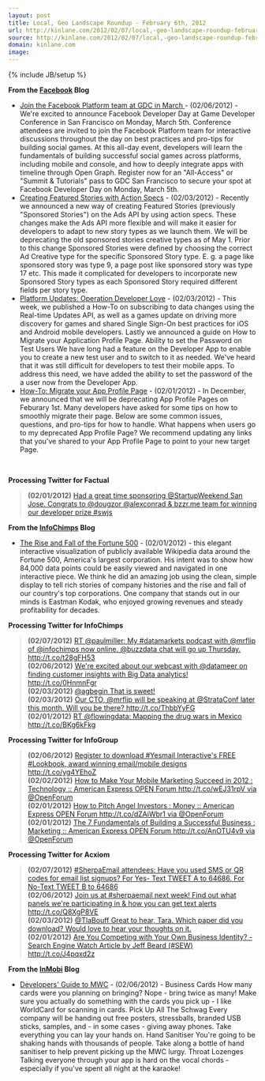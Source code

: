 ```yaml
---
layout: post
title: Local, Geo Landscape Roundup - February 6th, 2012
url: http://kinlane.com/2012/02/07/local,-geo-landscape-roundup-february-6th,-2012/
source: http://kinlane.com/2012/02/07/local,-geo-landscape-roundup-february-6th,-2012/
domain: kinlane.com
image: 
---
```

{% include JB/setup %}<p><p><strong>From the&nbsp;<a title="Facebook Blog" href="http://developers.facebook.com/blog/feed">Facebook</a>&nbsp;Blog</strong></p>
<ul class="mainlist">
<li><a href="http://working.laneworks.net/gather/">Join the Facebook Platform team at GDC in March&nbsp;</a>- (02/06/2012) - We're excited to announce Facebook Developer Day at Game Developer Conference in San Francisco on Monday, March 5th. Conference attendees are invited to join the Facebook Platform team for interactive discussions throughout the day on best practices and pro-tips for building social games. At this all-day event, developers will learn the fundamentals of building successful social games across platforms, including mobile and console, and how to deeply integrate apps with timeline through Open Graph. Register now for an "All-Access" or "Summit &amp; Tutorials" pass to GDC San Francisco to secure your spot at Facebook Developer Day on Monday, March 5th.</li>
<li><a href="http://working.laneworks.net/gather/">Creating Featured Stories with Action Specs</a>&nbsp;- (02/03/2012) - Recently we announced a new way of creating Featured Stories (previously "Sponsored Stories") on the Ads API by using action specs. These changes make the Ads API more flexible and will make it easier for developers to adapt to new story types as we launch them. We will be deprecating the old sponsored stories creative types as of May 1. Prior to this change Sponsored Stories were defined by choosing the correct Ad Creative type for the specific Sponsored Story type. E. g. a page like sponsored story was type 9, a page post like sponsored story was type 17 etc. This made it complicated for developers to incorporate new Sponsored Story types as each Sponsored Story required different fields per story type.</li>
<li><a href="http://working.laneworks.net/gather/">Platform Updates: Operation Developer Love</a>&nbsp;- (02/03/2012) - This week, we published a How-To on subscribing to data changes using the Real-time Updates API, as well as a games update on driving more discovery for games and shared Single Sign-On best practices for iOS and Android mobile developers. Lastly we announced a guide on How to Migrate your Application Profile Page. Ability to set the Password on Test Users We have long had a feature on the Developer App to enable you to create a new test user and to switch to it as needed. We've heard that it was still difficult for developers to test their mobile apps. To address this need, we have added the ability to set the password of the a user now from the Developer App.</li>
<li><a href="http://working.laneworks.net/gather/">How-To: Migrate your App Profile Page</a>&nbsp;- (02/01/2012) - In December, we announced that we will be deprecating App Profile Pages on Feburary 1st. Many developers have asked for some tips on how to smoothly migrate their page. Below are some common issues, questions, and pro-tips for how to handle. What happens when users go to my deprecated App Profile Page? We recommend updating any links that you've shared to your App Profile Page to point to your new target Page.</li>
</ul>
<p>&nbsp;</p>
<p><strong>Processing Twitter for Factual</strong></p>
<blockquote><strong>(02/01/2012)</strong>&nbsp;<a href="https://twitter.com/#!/factual/status/164906177946329089&gt;@joedevon Yes, we sure did.&lt;/a&gt;&lt;br /&gt;&lt;strong&gt;(02/01/2012)&lt;/strong&gt; &lt;a href=">Had a great time sponsoring @StartupWeekend San Jose. Congrats to @dougzor @alexconrad &amp; bzzr.me team for winning our developer prize #swjs</a></blockquote>
<p><strong>From the&nbsp;<a title="InfoChimps Blog" href="http://feeds.feedburner.com/infochimps-blog">InfoChimps</a>&nbsp;Blog</strong></p>
<ul class="mainlist">
<li><a href="http://feedproxy.google.com/~r/infochimps-blog/~3/WGaPi7IOIUA/">The Rise and Fall of the Fortune 500</a>&nbsp;- (02/01/2012) - this elegant interactive visualization of publicly available Wikipedia data around the Fortune 500, America's largest corporation. His intent was to show how 84,000 data points could be easily viewed and navigated in one interactive piece. We think he did an amazing job using the clean, simple display to tell rich stories of company histories and the rise and fall of our country's top corporations. One company that stands out in our minds is Eastman Kodak, who enjoyed growing revenues and steady profitability for decades.</li>
</ul>
<p><strong>Processing Twitter for InfoChimps</strong></p>
<blockquote><strong>(02/07/2012)</strong>&nbsp;<a href="https://twitter.com/#!/infochimps/status/166929146268762112&gt;RT @astar_alone @infochimps is hosting the next Austin R User Group Meetup http">RT @paulmiller: My #datamarkets podcast with @mrflip of @infochimps now online. @buzzdata chat will go up Thursday. http://t.co/t28gFH53</a><br /><strong>(02/06/2012)</strong>&nbsp;<a href="https://twitter.com/#!/infochimps/status/166622812910534656&gt;RT @hadoopnews How #bigdata and the cloud can manage grid batteries http://t.co/6ChzMjnE&lt;/a&gt;&lt;br /&gt;&lt;strong&gt;(02/06/2012)&lt;/strong&gt; &lt;a href=">We're excited about our webcast with @datameer on finding customer insights with Big Data analytics! http://t.co/0HnmnFgr</a><br /><strong>(02/03/2012)</strong>&nbsp;<a href="https://twitter.com/#!/infochimps/status/165624141939085313&gt;We're excited about our webcast with @datameer on finding customer insights with Big Data analytics! http//t.co/ijSzn5YJ&lt;/a&gt;&lt;br /&gt;&lt;strong&gt;(02/03/2012)&lt;/strong&gt; &lt;a href=">@agbegin That is sweet!</a><br /><strong>(02/03/2012)</strong>&nbsp;<a href="https://twitter.com/#!/infochimps/status/165536748317847553&gt;We use this for all our mockups now... http://t.co/BXSQoz5a #hipster #nerd&lt;/a&gt;&lt;br /&gt;&lt;strong&gt;(02/03/2012)&lt;/strong&gt; &lt;a href=">Our CTO, @mrflip will be speaking at @StrataConf later this month. Will you be there? http://t.co/ThbbYyFG</a><br /><strong>(02/01/2012)</strong>&nbsp;<a href="https://twitter.com/#!/infochimps/status/164784285713317888&gt;The Rise and Fall of the Fortune 500 http://t.co/SmZtdjyO&lt;/a&gt;&lt;br /&gt;&lt;strong&gt;(02/01/2012)&lt;/strong&gt; &lt;a href=">RT @flowingdata: Mapping the drug wars in Mexico http://t.co/BKg6kFkg</a><br /></blockquote>
<p><strong>Processing Twitter for InfoGroup</strong></p>
<blockquote><strong>(02/06/2012)</strong>&nbsp;<a href="https://twitter.com/#!/Infogroup/status/166645404249751552&gt;4 Ways to Utilize Twitter to Grow Your Email List - Email Marketing Lounge: http://t.co/2DuVW9os via @AddThis&lt;/a&gt;&lt;br /&gt;&lt;strong&gt;(02/06/2012)&lt;/strong&gt; &lt;a href=">Register to download #Yesmail Interactive's FREE #Lookbook, award winning email/mobile designs http://t.co/yg4YEhoZ</a><br /><strong>(02/02/2012)</strong>&nbsp;<a href="https://twitter.com/#!/Infogroup/status/165137455564066817&gt;Why Your Small Business Needs Video Marketing : Marketing :: American Express OPEN Forum http://t.co/9DBoD4VV via @OpenForum&lt;/a&gt;&lt;br /&gt;&lt;strong&gt;(02/02/2012)&lt;/strong&gt; &lt;a href=">How to Make Your Mobile Marketing Succeed in 2012 : Technology :: American Express OPEN Forum http://t.co/wEJ31rpV via @OpenForum</a><br /><strong>(02/01/2012)</strong>&nbsp;<a href="https://twitter.com/#!/Infogroup/status/164808141169635329&gt;We're headed to the Marketing Sherpa Email Summit in Las Vegas Feb 8 - 10 Hope to See you there! http://t.co/j2EyMg2W via @infogroup&lt;/a&gt;&lt;br /&gt;&lt;strong&gt;(02/01/2012)&lt;/strong&gt; &lt;a href=">How to Pitch Angel Investors : Money :: American Express OPEN Forum http://t.co/dZAiWbr1 via @OpenForum</a><br /><strong>(02/01/2012)</strong>&nbsp;<a href="https://twitter.com/#!/Infogroup/status/164772164048912384&gt;Inside the Mind of Your Buyers http://t.co/vtQGJq2R via @entmagazine&lt;/a&gt;&lt;br /&gt;&lt;strong&gt;(02/01/2012)&lt;/strong&gt; &lt;a href=">The 7 Fundamentals of Building a Successful Business : Marketing :: American Express OPEN Forum http://t.co/AnOTU4v9 via @OpenForum</a><br /></blockquote>
<p><strong>Processing Twitter for Acxiom</strong></p>
<blockquote><strong>(02/07/2012)</strong>&nbsp;<a href="https://twitter.com/#!/Acxiom/status/166974715557187584&gt;Acxiom is giving away Rock-It Speaker Systems at #SherpaEmail! Complete the form for your chance to win: http://t.co/y4qqVNMG&lt;/a&gt;&lt;br /&gt;&lt;strong&gt;(02/07/2012)&lt;/strong&gt; &lt;a href=">#SherpaEmail attendees: Have you used SMS or QR codes for email list signups? For Yes- Text TWEET A to 64686. For No-Text TWEET B to 64686</a><br /><strong>(02/06/2012)</strong>&nbsp;<a href="https://twitter.com/#!/Acxiom/status/166700723306905601&gt;Wyndham Hotel Group&rsquo;s targeted emails break records- personalized/triggered msgs. Great job! http://t.co/HlH0Gx0r via @destinationCRM&lt;/a&gt;&lt;br /&gt;&lt;strong&gt;(02/03/2012)&lt;/strong&gt; &lt;a href=">Join us at #sherpaemail next week! Find out what panels we're participating in &amp; how you can get text alerts http://t.co/Q8XgP8VE</a><br /><strong>(02/03/2012)</strong>&nbsp;<a href="https://twitter.com/#!/Acxiom/status/165514170303905792&gt;Former MySpace, MTV Exec Nada Stirratt Joins Acxiom http://t.co/Y54KHBV7 via @adage&lt;/a&gt;&lt;br /&gt;&lt;strong&gt;(02/02/2012)&lt;/strong&gt; &lt;a href=">@TlaBouff Great to hear, Tara. Which paper did you download? Would love to hear your thoughts on it.</a><br /><strong>(02/01/2012)</strong>&nbsp;<a href="https://twitter.com/#!/Acxiom/status/164891341162164224&gt;@emerkow @KruxDigital Thanks for the RT!&lt;/a&gt;&lt;br /&gt;&lt;/blockquote&gt;&lt;strong&gt;Processing Twitter for Localeze&lt;/strong&gt;&lt;br /&gt;&lt;blockquote&gt;&lt;strong&gt;(02/02/2012)&lt;/strong&gt; &lt;a href=">Are You Competing with Your Own Business Identity? - Search Engine Watch Article by Jeff Beard (#SEW) http://t.co/J4pqxd2z</a></blockquote>
<p><strong>From the&nbsp;<a title="InMobi Blog" href="http://www.inmobi.com/inmobiblog/feed/">InMobi</a>&nbsp;Blog</strong></p>
<ul class="mainlist">
<li><a href="http://www.inmobi.com/inmobiblog/2012/02/06/developers-guide-to-mwc/">Developers' Guide to MWC</a>&nbsp;- (02/06/2012) - Business Cards How many cards were you planning on bringing? Nope - bring twice as many! Make sure you actually do something with the cards you pick up - I like WorldCard for scanning in cards. Pick Up All The Schwag Every company will be handing out free posters, stressballs, branded USB sticks, samples, and - in some cases - giving away phones. Take everything you can lay your hands on. Hand Sanitiser You're going to be shaking hands with thousands of people. Take along a bottle of hand sanitiser to help prevent picking up the MWC lurgy. Throat Lozenges Talking everyone through your app is hard on the vocal chords - especially if you've spent all night at the karaoke!</li>
</ul></p>

